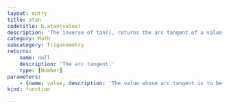 ```yaml
---
layout: entry
title: atan
codetitle: b.atan(value)
description: 'The inverse of tan(), returns the arc tangent of a value. This function expects the values in the range of -1 to 1 and values are returned in the range 0 to PI (3.1415927).'
category: Math
subcategory: Trigonometry
returns:
    name: null
    description: 'The arc tangent.'
    type: [Number]
parameters:
    - {name: value, description: 'The value whose arc tangent is to be returned.', optional: false, type: [Number]}
kind: function

---
```


